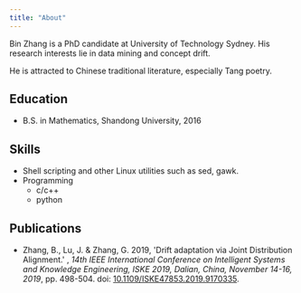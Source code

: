 ```yaml
---
title: "About"
---
```


Bin Zhang is a PhD candidate at University of Technology Sydney.
His research interests lie in data mining and concept drift.

He is attracted to Chinese traditional literature, especially Tang poetry.

## Education

* B.S. in Mathematics, Shandong University, 2016

## Skills

* Shell scripting and other Linux utilities such as sed, gawk.
* Programming
  * c/c++
  * python

## Publications

* Zhang, B., Lu, J. & Zhang, G. 2019,
  'Drift adaptation via Joint Distribution Alignment.' ,
  *14th IEEE International Conference on Intelligent Systems and Knowledge
  Engineering, ISKE 2019, Dalian, China, November 14-16, 2019*, pp. 498-504.
  doi: [10.1109/ISKE47853.2019.9170335](https://doi.org/10.1109/ISKE47853.2019.9170335).
